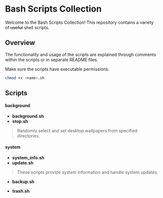 # Bash Scripts Collection

Welcome to the Bash Scripts Collection! 
This repository contains a variety of ~~useful~~ shell scripts.

## Overview

The functionality and usage of the scripts are explained through comments within the scripts or in separate README files.

Make sure the scripts have executable permissions:

```bash
chmod +x <name>.sh
```

## Scripts

#### background

- **background.sh**
- **stop.sh**

> Randomly select and set desktop wallpapers from specified directories.

#### system

- **system_info.sh**
- **update.sh**

> These scripts provide system information and handle system updates.


- **backup.sh**

- **trash.sh**

